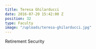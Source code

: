 ```yaml
---
title: Teresa Ghilarducci
date: 2016-07-20 15:42:00 Z
position: 32
type: Faculty
image: "/uploads/teresa-ghilarducci.jpg"
---
```


Retirement Security
